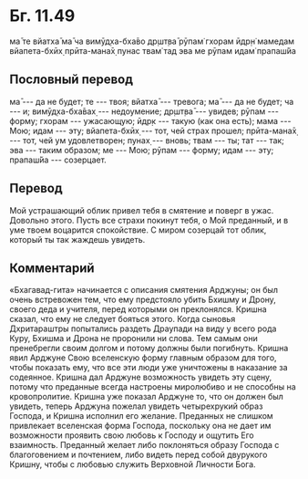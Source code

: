 # Бг. 11.49

ма̄ те вйатха̄ ма̄ ча вимӯд̣ха-бха̄во др̣шт̣ва̄ рӯпам̇ гхорам ӣдр̣н̇ мамедам
вйапета-бхӣх̣ прӣта-мана̄х̣ пунас твам̇ тад эва ме рӯпам идам̇ прапаш́йа

## Пословный перевод

ма̄ --- да не будет; те --- твоя; вйатха̄ --- тревога; ма̄ --- да не будет;
ча --- и; вимӯд̣ха-бха̄вах̣ --- недоумение; др̣шт̣ва̄ --- увидев; рӯпам ---
форму; гхорам --- ужасающую; ӣдр̣к --- такую (как она есть); мама ---
Мою; идам --- эту; вйапета-бхӣх̣ --- тот, чей страх прошел; прӣта-мана̄х̣
--- тот, чей ум удовлетворен; пунах̣ --- вновь; твам --- ты; тат --- так;
эва --- таким образом; ме --- Мою; рӯпам --- форму; идам --- эту;
прапаш́йа --- созерцает.

## Перевод

Мой устрашающий облик привел тебя в смятение и поверг в ужас. Довольно
этого. Пусть все страхи покинут тебя, о Мой преданный, и в уме твоем
воцарится спокойствие. С миром созерцай тот облик, который ты так
жаждешь увидеть.

## Комментарий

«Бхагавад-гита» начинается с описания смятения Арджуны; он был очень
встревожен тем, что ему предстояло убить Бхишму и Дрону, своего деда и
учителя, перед которыми он преклонялся. Кришна сказал, что ему не
следует бояться этого. Когда сыновья Дхритараштры попытались раздеть
Драупади на виду у всего рода Куру, Бхишма и Дрона не проронили ни
слова. Тем самым они пренебрегли своим долгом и потому должны были
погибнуть. Кришна явил Арджуне Свою вселенскую форму главным образом для
того, чтобы показать ему, что все эти люди уже уничтожены в наказание за
содеянное. Кришна дал Арджуне возможность увидеть эту сцену, потому что
преданные всегда настроены миролюбиво и не способны на кровопролитие.
Кришна уже показал Арджуне то, что он должен был увидеть, теперь Арджуна
пожелал увидеть четырехрукий образ Господа, и Кришна исполнил его
желание. Преданных не слишком привлекает вселенская форма Господа,
поскольку она не дает им возможности проявить свою любовь к Господу и
ощутить Его взаимность. Преданный желает либо поклоняться образу Господа
с благоговением и почтением, либо видеть перед собой двурукого Кришну,
чтобы с любовью служить Верховной Личности Бога.
